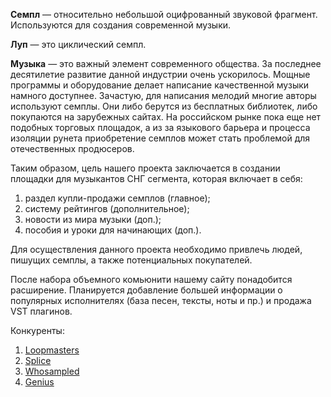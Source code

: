 **Семпл** — относительно небольшой оцифрованный звуковой фрагмент. Используются для создания современной музыки.

**Луп** — это циклический семпл.

**Музыка** — это важный элемент современного общества. За последнее десятилетие развитие данной индустрии очень ускорилось. Мощные программы и оборудование делает написание качественной музыки намного доступнее. Зачастую, для написания мелодий многие авторы используют семплы. Они либо берутся из бесплатных библиотек, либо покупаются на зарубежных сайтах. На российском рынке пока еще нет подобных торговых площадок, а из за языкового барьера и процесса изоляции рунета приобретение семплов может стать проблемой для отечественных продюсеров.

Таким образом, цель нашего проекта заключается в создании площадки для музыкантов СНГ сегмента, которая включает в себя:

1) раздел купли-продажи семплов (главное);
1) систему рейтингов (дополнительное);
1) новости из мира музыки (доп.);
1) пособия и уроки для начинающих (доп.).

Для осуществления данного проекта необходимо привлечь людей, пишущих семплы, а также потенциальных покупателей.

После набора объемного комьюнити нашему сайту понадобится расширение. Планируется добавление большей информации о популярных исполнителях (база песен, тексты, ноты и пр.) и продажа VST плагинов.

Конкуренты:
1) [Loopmasters](https://www.loopmasters.com/)
2) [Splice](https://splice.com/)
3) [Whosampled](https://www.whosampled.com/) 
4) [Genius](https://genius.com/)